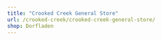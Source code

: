 ```yaml
---
title: "Crooked Creek General Store"
url: /crooked-creek/crooked-creek-general-store/
shop: Dorfladen
---
```

